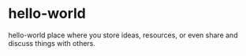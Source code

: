 # hello-world
hello-world place where you store ideas, resources, or even share and discuss things with others.

